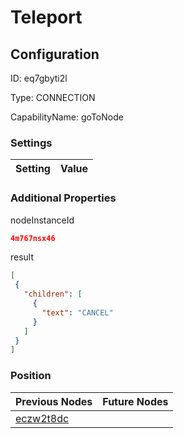 # Teleport
## Configuration
ID:  eq7gbyti2l

Type: CONNECTION 

CapabilityName: goToNode

### Settings
| Setting | Value  |
| :------------------------ | ---------------------------------------- |
 




### Additional Properties
nodeInstanceId
 ```json 
4m767nsx46
```


result
 ```json 
[
  {
    "children": [
      {
        "text": "CANCEL"
      }
    ]
  }
]
```




### Position
| Previous Nodes | Future Nodes |
| :------------- | ------------ |
| [eczw2t8dc](./eczw2t8dc.md) |  |